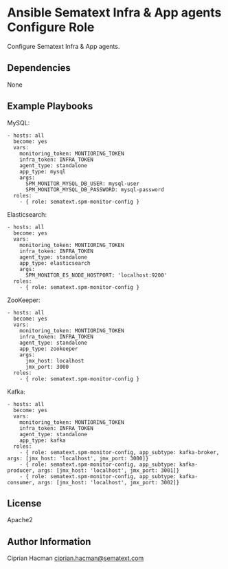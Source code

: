Ansible Sematext Infra & App agents Configure Role
===========================================

Configure Sematext Infra & App agents.

Dependencies
------------
None

Example Playbooks
-------------------------
MySQL:
```
- hosts: all
  become: yes
  vars:
    monitoring_token: MONTIORING_TOKEN
    infra_token: INFRA_TOKEN
    agent_type: standalone
    app_type: mysql
    args:
      SPM_MONITOR_MYSQL_DB_USER: mysql-user
      SPM_MONITOR_MYSQL_DB_PASSWORD: mysql-password
  roles:
    - { role: sematext.spm-monitor-config }
```

Elasticsearch:
```
- hosts: all
  become: yes
  vars:
    monitoring_token: MONTIORING_TOKEN
    infra_token: INFRA_TOKEN
    agent_type: standalone
    app_type: elasticsearch
    args:
      SPM_MONITOR_ES_NODE_HOSTPORT: 'localhost:9200'
  roles:
    - { role: sematext.spm-monitor-config }

```

ZooKeeper:
```
- hosts: all
  become: yes
  vars:
    monitoring_token: MONTIORING_TOKEN
    infra_token: INFRA_TOKEN
    agent_type: standalone
    app_type: zookeeper
    args:
      jmx_host: localhost
      jmx_port: 3000
  roles:
    - { role: sematext.spm-monitor-config }

```

Kafka:
```
- hosts: all
  become: yes
  vars:
    monitoring_token: MONTIORING_TOKEN
    infra_token: INFRA_TOKEN
    agent_type: standalone
    app_type: kafka
  roles:
    - { role: sematext.spm-monitor-config, app_subtype: kafka-broker, args: [jmx_host: 'localhost', jmx_port: 3000]}
    - { role: sematext.spm-monitor-config, app_subtype: kafka-producer, args: [jmx_host: 'localhost', jmx_port: 3001]}
    - { role: sematext.spm-monitor-config, app_subtype: kafka-consumer, args: [jmx_host: 'localhost', jmx_port: 3002]}
```

License
-------

Apache2

Author Information
------------------

Ciprian Hacman <ciprian.hacman@sematext.com>
